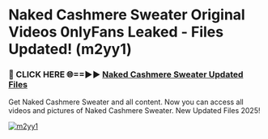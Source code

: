 # Naked Cashmere Sweater Original Videos 0nlyFans Leaked - Files Updated! (m2yy1)

<h3>🔴 CLICK HERE 🌐==►► <a href="https://tinyurl.com/up5wt9bj" rel="nofollow">Naked Cashmere Sweater Updated Files</a></h3>

Get Naked Cashmere Sweater and all content. Now you can access all videos and pictures of Naked Cashmere Sweater. New Updated Files 2025!

[![m2yy1](https://i.imgur.com/ABiUzMV.gif)](https://tinyurl.com/up5wt9bj)
